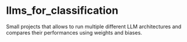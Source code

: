 # llms_for_classification
Small projects that allows to run multiple different LLM architectures and compares their performances using weights and biases.
